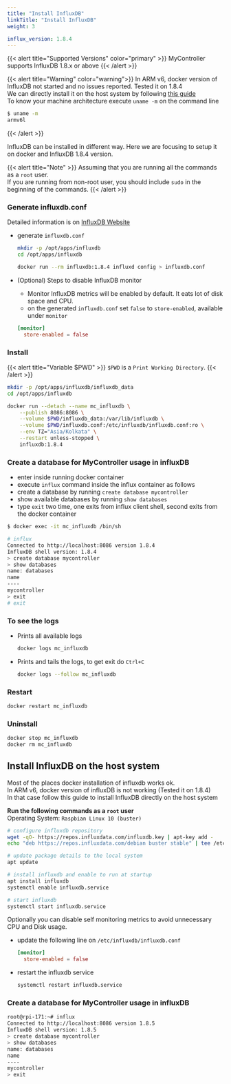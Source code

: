 ```yaml
---
title: "Install InfluxDB"
linkTitle: "Install InfluxDB"
weight: 3

influx_version: 1.8.4
---
```


{{< alert title="Supported Versions" color="primary" >}}
MyController supports InfluxDB 1.8.x or above
{{< /alert >}}

{{< alert title="Warning" color="warning">}}
In ARM v6, docker version of InfluxDB not started and no issues reported. Tested it on 1.8.4<br>
We can directly install it on the host system by following [this guide](#install-influxdb-on-the-host-system)<br>
To know your machine architecture execute `uname -m` on the command line <br>
```bash
$ uname -m
armv6l
```
{{< /alert >}}

InfluxDB can be installed in different way. Here we are focusing to setup it on docker and InfluxDB 1.8.4 version.

{{< alert title="Note" >}}
Assuming that you are running all the commands as a `root` user.<br>
If you are running from non-root user, you should include `sudo` in the beginning of the commands.
{{< /alert >}}


### Generate influxdb.conf
Detailed information is on [InfluxDB Website](https://docs.influxdata.com/influxdb/v1.8/administration/config/)

* generate `influxdb.conf`

  ```bash
  mkdir -p /opt/apps/influxdb
  cd /opt/apps/influxdb

  docker run --rm influxdb:1.8.4 influxd config > influxdb.conf
  ```

* (Optional) Steps to disable InfluxDB monitor
  * Monitor InfluxDB metrics will be enabled by default. It eats lot of disk space and CPU.
  * on the generated `influxdb.conf` set `false` to `store-enabled`, available under `monitor`
  ```toml
  [monitor]
    store-enabled = false
  ```

### Install
{{< alert title="Variable $PWD" >}}
`$PWD` is a `Print Working Directory`.
{{< /alert >}}

```bash
mkdir -p /opt/apps/influxdb/influxdb_data
cd /opt/apps/influxdb

docker run --detach --name mc_influxdb \
    --publish 8086:8086 \
    --volume $PWD/influxdb_data:/var/lib/influxdb \
    --volume $PWD/influxdb.conf:/etc/influxdb/influxdb.conf:ro \
    --env TZ="Asia/Kolkata" \
    --restart unless-stopped \
    influxdb:1.8.4
```

### Create a database for MyController usage in influxDB
* enter inside running docker container
* execute `influx` command inside the influx container as follows
* create a database by running `create database mycontroller`
* show available databases by running `show databases`
* type `exit` two time, one exits from influx client shell, second exits from the docker container

```bash
$ docker exec -it mc_influxdb /bin/sh

# influx
Connected to http://localhost:8086 version 1.8.4
InfluxDB shell version: 1.8.4
> create database mycontroller
> show databases
name: databases
name
----
mycontroller
> exit
# exit
```

### To see the logs
* Prints all available logs
  ```bash
  docker logs mc_influxdb
  ```
* Prints and tails the logs, to get exit do `Ctrl+C`
  ```bash
  docker logs --follow mc_influxdb
  ```

### Restart
```bash
docker restart mc_influxdb
```

### Uninstall
```bash
docker stop mc_influxdb
docker rm mc_influxdb
```

## Install InfluxDB on the host system
Most of the places docker installation of influxdb works ok.<br>
In ARM v6, docker version of influxDB is not working (Tested it on 1.8.4)<br>
In that case follow this guide to install InfluxDB directly on the host system<br>

**Run the following commands as a `root` user**<br>
Operating System: `Raspbian Linux 10 (buster)`

```bash
# configure influxdb repository
wget -qO- https://repos.influxdata.com/influxdb.key | apt-key add -
echo "deb https://repos.influxdata.com/debian buster stable" | tee /etc/apt/sources.list.d/influxdb.list

# update package details to the local system
apt update

# install influxdb and enable to run at startup
apt install influxdb
systemctl enable influxdb.service

# start influxdb
systemctl start influxdb.service
```

Optionally you can disable self monitoring metrics to avoid unnecessary CPU and Disk usage.

* update the following line on `/etc/influxdb/influxdb.conf`
  ```toml
  [monitor]
    store-enabled = false
  ```
* restart the influxdb service
  ```bash
  systemctl restart influxdb.service
  ```

### Create a database for MyController usage in influxDB
```bash
root@rpi-171:~# influx
Connected to http://localhost:8086 version 1.8.5
InfluxDB shell version: 1.8.5
> create database mycontroller
> show databases
name: databases
name
----
mycontroller
> exit
```